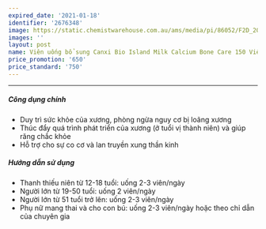```yaml
---
expired_date: '2021-01-18'
identifier: '2676348'
image: https://static.chemistwarehouse.com.au/ams/media/pi/86052/F2D_200.jpg
images: ''
layout: post
name: Viên uống bổ sung Canxi Bio Island Milk Calcium Bone Care 150 Viên
price_promotion: '650'
price_standard: '750'
---
```


---
##### Công dụng chính
- Duy trì sức khỏe của xương, phòng ngừa nguy cơ bị loãng xương
- Thúc đẩy quá trình phát triển của xương (ở tuổi vị thành niên) và giúp răng chắc khỏe
- Hỗ trợ cho sự co cơ và lan truyền xung thần kinh

##### Hướng dẫn sử dụng
- Thanh thiếu niên từ 12-18 tuổi: uống 2-3 viên/ngày
- Người lớn từ 19-50 tuổi: uống 2 viên/ngày
- Người lớn từ 51 tuổi trở lên: uống 2-3 viên/ngày
- Phụ nữ mang thai và cho con bú: uống 2-3 viên/ngày hoặc theo chỉ dẫn của chuyên gia